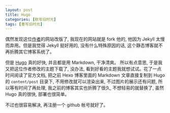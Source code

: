 ```yaml
---
layout: post
title: Hugo
categories: [默写旧时光]
tags: [墨写旧时光]
---
```


偶然发现这位[作者](https://yihui.name/)的网站改版了, 我现在的网站就是 fork 他的, 他因为 Jekyll 太慢而弃用。但是我觉得 Jekyll 挺好用的, 没有什么特殊原因的话, 这个静态博客就不再折腾其它博客系统了。

但是 [Hugo](http://www.gohugo.io) 真的好快, 并且都是用 Markdown, 干净清爽。 所以有点意思, 于是我又把这位作者修改的主题下载了, 没办法, 看到好看的主题我就想试试。花了一点时间阅读了官方文档, 把之前 Hexo 博客里面的 Markdown 文章直接复制到 Hugo 的 `content/post` 目录下, 不用修改就可以渲染出来, 不过图片的展示还有问题, 所以等有时间了再处理, 我之前的博客其实也折腾了很久, 不想轻易的就替换了, 虽然 Hugo 真的很快, 部署也很简单。

不过也很容易解决, 再注册一个 github 帐号就好了。
